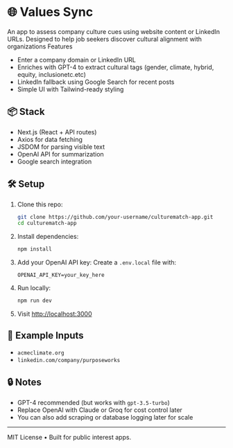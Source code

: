 # 🌐 Values Sync
An app to assess company culture cues using website content or LinkedIn URLs. Designed to help job seekers discover cultural alignment with organizations
Features

- Enter a company domain or LinkedIn URL
- Enriches with GPT-4 to extract cultural tags (gender, climate, hybrid, equity, inclusionetc.etc)
- LinkedIn fallback using Google Search for recent posts
- Simple UI with Tailwind-ready styling

## 📦 Stack

- Next.js (React + API routes)
- Axios for data fetching
- JSDOM for parsing visible text
- OpenAI API for summarization
- Google search integration

## 🛠 Setup

1. Clone this repo:
   ```bash
   git clone https://github.com/your-username/culturematch-app.git
   cd culturematch-app
   ```

2. Install dependencies:
   ```bash
   npm install
   ```

3. Add your OpenAI API key:
   Create a `.env.local` file with:
   ```
   OPENAI_API_KEY=your_key_here
   ```

4. Run locally:
   ```bash
   npm run dev
   ```

5. Visit [http://localhost:3000](http://localhost:3000)

## 🧪 Example Inputs

- `acmeclimate.org`
- `linkedin.com/company/purposeworks`

## 🔒 Notes

- GPT-4 recommended (but works with `gpt-3.5-turbo`)
- Replace OpenAI with Claude or Groq for cost control later
- You can also add scraping or database logging later for scale

---

MIT License • Built for public interest apps.
